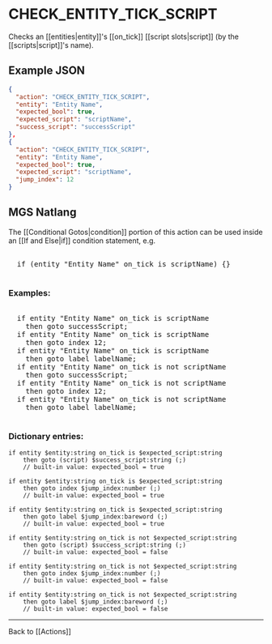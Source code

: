 # CHECK_ENTITY_TICK_SCRIPT

Checks an [[entities|entity]]'s [[on_tick]] [[script slots|script]] (by the [[scripts|script]]'s name).

## Example JSON

```json
{
  "action": "CHECK_ENTITY_TICK_SCRIPT",
  "entity": "Entity Name",
  "expected_bool": true,
  "expected_script": "scriptName",
  "success_script": "successScript"
},
{
  "action": "CHECK_ENTITY_TICK_SCRIPT",
  "entity": "Entity Name",
  "expected_bool": true,
  "expected_script": "scriptName",
  "jump_index": 12
}
```

## MGS Natlang

The [[Conditional Gotos|condition]] portion of this action can be used inside an [[If and Else|if]] condition statement, e.g.

<pre class="HyperMD-codeblock mgs">

  <span class="control">if</span> <span class="bracket">(</span><span class="sigil">entity</span> <span class="string">"Entity Name"</span> <span class="target">on_tick</span> <span class="operator">is</span> <span class="script">scriptName</span><span class="bracket">)</span> <span class="bracket">{</span><span class="bracket">}</span>

</pre>

### Examples:

<pre class="HyperMD-codeblock mgs">

  <span class="control">if</span> <span class="sigil">entity</span> <span class="string">"Entity Name"</span> <span class="target">on_tick</span> <span class="operator">is</span> <span class="script">scriptName</span>
    <span class="control">then</span> <span class="control">goto</span> <span class="script">successScript</span><span class="">;</span>
  <span class="control">if</span> <span class="sigil">entity</span> <span class="string">"Entity Name"</span> <span class="target">on_tick</span> <span class="operator">is</span> <span class="script">scriptName</span>
    <span class="control">then</span> <span class="control">goto</span> <span class="sigil">index</span> <span class="number">12</span><span class="">;</span>
  <span class="control">if</span> <span class="sigil">entity</span> <span class="string">"Entity Name"</span> <span class="target">on_tick</span> <span class="operator">is</span> <span class="script">scriptName</span>
    <span class="control">then</span> <span class="control">goto</span> <span class="sigil">label</span> <span class="string">labelName</span><span class="">;</span>
  <span class="control">if</span> <span class="sigil">entity</span> <span class="string">"Entity Name"</span> <span class="target">on_tick</span> <span class="operator">is</span> <span class="operator">not</span> <span class="script">scriptName</span>
    <span class="control">then</span> <span class="control">goto</span> <span class="script">successScript</span><span class="">;</span>
  <span class="control">if</span> <span class="sigil">entity</span> <span class="string">"Entity Name"</span> <span class="target">on_tick</span> <span class="operator">is</span> <span class="operator">not</span> <span class="script">scriptName</span>
    <span class="control">then</span> <span class="control">goto</span> <span class="sigil">index</span> <span class="number">12</span><span class="">;</span>
  <span class="control">if</span> <span class="sigil">entity</span> <span class="string">"Entity Name"</span> <span class="target">on_tick</span> <span class="operator">is</span> <span class="operator">not</span> <span class="script">scriptName</span>
    <span class="control">then</span> <span class="control">goto</span> <span class="sigil">label</span> <span class="string">labelName</span><span class="">;</span>

</pre>

### Dictionary entries:

```
if entity $entity:string on_tick is $expected_script:string
    then goto (script) $success_script:string (;)
	// built-in value: expected_bool = true

if entity $entity:string on_tick is $expected_script:string
    then goto index $jump_index:number (;)
	// built-in value: expected_bool = true

if entity $entity:string on_tick is $expected_script:string
    then goto label $jump_index:bareword (;)
	// built-in value: expected_bool = true

if entity $entity:string on_tick is not $expected_script:string
    then goto (script) $success_script:string (;)
	// built-in value: expected_bool = false

if entity $entity:string on_tick is not $expected_script:string
    then goto index $jump_index:number (;)
	// built-in value: expected_bool = false

if entity $entity:string on_tick is not $expected_script:string
    then goto label $jump_index:bareword (;)
	// built-in value: expected_bool = false
```

---

Back to [[Actions]]
